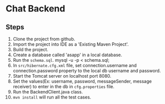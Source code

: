 
# Chat Backend

## Steps 
1. Clone the project from github.
2. Import the project into IDE as a 'Existing Maven Project'. 
3. Build the project.
4. Create a database called 'asapp' in a local database.
5. Run the `schema.sql`.
 mysql -u <username> -p <db-name> < schema.sql;
6. In `src/hibernate.cfg.xml` file, set connection.username and connection.password property to the local db username and password. 
7. Start the Tomcat server on localhost port 8080.
8. Set the values(Ex: username, password, messageSender, message receiver)  to enter in the db in `cfg.properties` file. 
9. Run the BackendClient.java class. 
10. `mvn install` will run all the test cases.
